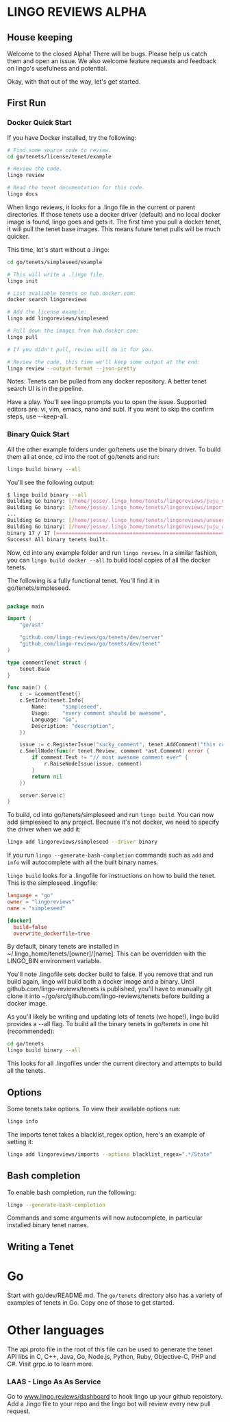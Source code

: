 # LINGO REVIEWS ALPHA

## House keeping

Welcome to the closed Alpha! There will be bugs. Please help us catch them and open an issue. We also welcome feature requests and feedback on lingo's usefulness and potential.

Okay, with that out of the way, let's get started.

## First Run

### Docker Quick Start

If you have Docker installed, try the following:

```bash
# Find some source code to review.
cd go/tenets/license/tenet/example

# Review the code.
lingo review

# Read the tenet documentation for this code.
lingo docs

```

When lingo reviews, it looks for a .lingo file in the current or parent directories. If those tenets use a docker driver (default) and no local docker image is found, lingo goes and gets it. The first time you pull a docker tenet, it will pull the tenet base images. This means future tenet pulls will be much quicker.


This time, let's start without a .lingo:

```bash
cd go/tenets/simpleseed/example

# This will write a .lingo file.
lingo init

# List avaliable tenets on hub.docker.com:
docker search lingoreviews

# Add the license example:
lingo add lingoreviews/simpleseed

# Pull down the images from hub.docker.com:
lingo pull

# If you didn't pull, review will do it for you.

# Review the code, this time we'll keep some output at the end:
lingo review --output-format --json-pretty

```

Notes: Tenets can be pulled from any docker repository. A better tenet search UI is in the pipeline.

Have a play. You'll see lingo prompts you to open the issue. Supported editors are: vi, vim, emacs, nano and subl. If you want to skip the confirm steps, use --keep-all.

### Binary Quick Start

All the other example folders under go/tenets use the binary driver. To build them all at once, cd into the root of go/tenets and run:

```bash
lingo build binary --all
```

You'll see the following output:

```bash
$ lingo build binary --all
Building Go binary: [/home/jesse/.lingo_home/tenets/lingoreviews/juju_nosingle]
Building Go binary: [/home/jesse/.lingo_home/tenets/lingoreviews/imports]
...
Building Go binary: [/home/jesse/.lingo_home/tenets/lingoreviews/unused_arg]
Building Go binary: [/home/jesse/.lingo_home/tenets/lingoreviews/juju_worker_periodic]
binary 17 / 17 [==============================================================================================================] 100.00 % 12s
Success! All binary tenets built.
```

Now, cd into any example folder and run `lingo review`. In a similar fashion, you can `lingo build docker --all` to build local copies of all the docker tenets.


The following is a fully functional tenet. You'll find it in go/tenets/simpleseed. 

```go

package main

import (
	"go/ast"

	"github.com/lingo-reviews/go/tenets/dev/server"
	"github.com/lingo-reviews/go/tenets/dev/tenet"
)

type commentTenet struct {
	tenet.Base
}

func main() {
	c := &commentTenet{}
	c.SetInfo(tenet.Info{
		Name:     "simpleseed",
		Usage:    "every comment should be awesome",
		Language: "Go",
		Description: "description",
	})

	issue := c.RegisterIssue("sucky_comment", tenet.AddComment("this comment could be more awesome"))
	c.SmellNode(func(r tenet.Review, comment *ast.Comment) error {
		if comment.Text != "// most awesome comment ever" {
			r.RaiseNodeIssue(issue, comment)
		}
		return nil
	})

	server.Serve(c)
}

```

To build, cd into go/tenets/simpleseed and run `lingo build`. You can now add simpleseed to any project. Because it's not docker, we need to specify the driver when we add it:

```bash
lingo add lingoreviews/simpleseed --driver binary
```

If you run `lingo --generate-bash-completion` commands such as `add` and `info` will autocomplete with all the built binary names. 

`lingo build` looks for a .lingofile for instructions on how to build the tenet. This is the simpleseed .lingofile:

```toml
language = "go"
owner = "lingoreviews"
name = "simpleseed"

[docker]
  build=false
  overwrite_dockerfile=true
```

By default, binary tenets are installed in ~/.lingo_home/tenets/[owner]/[name]. This can be overridden with the LINGO_BIN environment variable.

You'll note .lingofile sets docker build to false. If you remove that and run build again, lingo will build both a docker image and a binary. Until github.com/lingo-reviews/tenets is published, you'll have to manually git clone it into ~/go/src/github.com/lingo-reviews/tenets before building a docker image.

As you'll likely be writing and updating lots of tenets (we hope!), lingo build provides a --all flag. To build all the binary tenets in go/tenets in one hit (recommended):

```bash
cd go/tenets
lingo build binary --all
```

This looks for all .lingofiles under the current directory and attempts to build all the tenets.

## Options

Some tenets take options. To view their available options run:

```bash
lingo info
```

The imports tenet takes a blacklist_regex option, here's an example of setting it:

```bash
lingo add lingoreviews/imports --options blacklist_regex=".*/State"
```


## Bash completion

To enable bash completion, run the following:

```bash
lingo --generate-bash-completion
```

Commands and some arguments will now autocomplete, in particular installed binary tenet names.


## Writing a Tenet

# Go
Start with go/dev/README.md. The `go/tenets` directory also has a variety of examples of tenets in Go. Copy one of those to get started.

# Other languages
The api.proto file in the root of this file can be used to generate the tenet API libs in C, C++, Java, Go, Node.js, Python, Ruby, Objective-C, PHP and C#. Visit grpc.io to learn more.


### LAAS - Lingo As As Service

Go to www.lingo.reviews/dashboard to hook lingo up your github repoistory. Add a .lingo file to your repo and the lingo bot will review every new pull request.